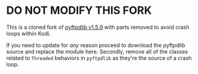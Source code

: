 # DO NOT MODIFY THIS FORK

This is a cloned fork of [pyftpdlib v1.5.9](https://pypi.org/project/pyftpdlib/1.5.9/) with parts removed to avoid crash loops within Kodi.

If you need to update for _any_ reason proceed to download the pyftpdlib source and replace the module here.
Secondly, remove all of the classes related to `Threaded` behaviors in `pyftpdlib` as they're the source of a crash loop.